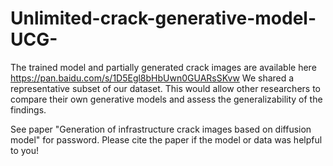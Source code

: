 # Unlimited-crack-generative-model-UCG-
The trained model and partially generated crack images are available here
https://pan.baidu.com/s/1D5Egl8bHbUwn0GUARsSKvw
We shared a representative subset of our dataset. This would allow other researchers to compare their own generative models and assess the generalizability of the findings.

See paper "Generation of infrastructure crack images based on diffusion model" for password.
Please cite the paper if the model or data was helpful to you!
